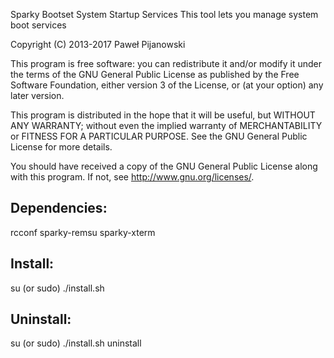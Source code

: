 Sparky Bootset
System Startup Services
This tool lets you manage system boot services

Copyright (C) 2013-2017 Paweł Pijanowski

This program is free software: you can redistribute it and/or modify
it under the terms of the GNU General Public License as published by
the Free Software Foundation, either version 3 of the License, or
(at your option) any later version.

This program is distributed in the hope that it will be useful,
but WITHOUT ANY WARRANTY; without even the implied warranty of
MERCHANTABILITY or FITNESS FOR A PARTICULAR PURPOSE.  See the
GNU General Public License for more details.

You should have received a copy of the GNU General Public License
along with this program.  If not, see <http://www.gnu.org/licenses/>.

Dependencies:
-------------
rcconf
sparky-remsu
sparky-xterm

Install:
-------------
su (or sudo) 
./install.sh

Uninstall:
-------------
su (or sudo)
./install.sh uninstall
